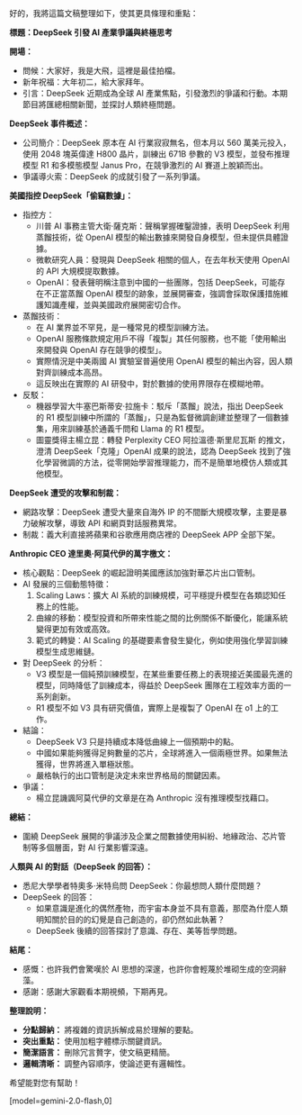 好的，我將這篇文稿整理如下，使其更具條理和重點：

**標題：DeepSeek 引發 AI 產業爭議與終極思考**

**開場：**

*   問候：大家好，我是大飛，這裡是最佳拍檔。
*   新年祝福：大年初二，給大家拜年。
*   引言：DeepSeek 近期成為全球 AI 產業焦點，引發激烈的爭議和行動。本期節目將匯總相關新聞，並探討人類終極問題。

**DeepSeek 事件概述：**

*   公司簡介：DeepSeek 原本在 AI 行業寂寂無名，但本月以 560 萬美元投入，使用 2048 塊英偉達 H800 晶片，訓練出 671B 參數的 V3 模型，並發布推理模型 R1 和多模態模型 Janus Pro，在競爭激烈的 AI 賽道上脫穎而出。
*   爭議導火索：DeepSeek 的成就引發了一系列爭議。

**美國指控 DeepSeek「偷竊數據」：**

*   指控方：
    *   川普 AI 事務主管大衛·薩克斯：聲稱掌握確鑿證據，表明 DeepSeek 利用蒸餾技術，從 OpenAI 模型的輸出數據來開發自身模型，但未提供具體證據。
    *   微軟研究人員：發現與 DeepSeek 相關的個人，在去年秋天使用 OpenAI 的 API 大規模提取數據。
    *   OpenAI：發表聲明稱注意到中國的一些團隊，包括 DeepSeek，可能存在不正當蒸餾 OpenAI 模型的跡象，並展開審查，強調會採取保護措施維護知識產權，並與美國政府展開密切合作。
*   蒸餾技術：
    *   在 AI 業界並不罕見，是一種常見的模型訓練方法。
    *   OpenAI 服務條款規定用戶不得「複製」其任何服務，也不能「使用輸出來開發與 OpenAI 存在競爭的模型」。
    *   實際情況是中美兩國 AI 實驗室普遍使用 OpenAI 模型的輸出內容，因人類對齊訓練成本高昂。
    *   這反映出在實際的 AI 研發中，對於數據的使用界限存在模糊地帶。
*   反駁：
    *   機器學習大牛塞巴斯蒂安·拉施卡：駁斥「蒸餾」說法，指出 DeepSeek 的 R1 模型訓練中所謂的「蒸餾」，只是為監督微調創建並整理了一個數據集，用來訓練基於通義千問和 Llama 的 R1 模型。
    *   圖靈獎得主楊立昆：轉發 Perplexity CEO 阿拉溫德·斯里尼瓦斯 的推文，澄清 DeepSeek「克隆」OpenAI 成果的說法，認為 DeepSeek 找到了強化學習微調的方法，從零開始學習推理能力，而不是簡單地模仿人類或其他模型。

**DeepSeek 遭受的攻擊和制裁：**

*   網路攻擊：DeepSeek 遭受大量來自海外 IP 的不間斷大規模攻擊，主要是暴力破解攻擊，導致 API 和網頁對話服務異常。
*   制裁：義大利直接將蘋果和谷歌應用商店裡的 DeepSeek APP 全部下架。

**Anthropic CEO 達里奧·阿莫代伊的萬字檄文：**

*   核心觀點：DeepSeek 的崛起證明美國應該加強對華芯片出口管制。
*   AI 發展的三個動態特徵：
    1.  Scaling Laws：擴大 AI 系統的訓練規模，可平穩提升模型在各類認知任務上的性能。
    2.  曲線的移動：模型投資和所帶來性能之間的比例關係不斷優化，能讓系統變得更加有效或高效。
    3.  範式的轉變：AI Scaling 的基礎要素會發生變化，例如使用強化學習訓練模型生成思維鏈。
*   對 DeepSeek 的分析：
    *   V3 模型是一個純預訓練模型，在某些重要任務上的表現接近美國最先進的模型，同時降低了訓練成本，得益於 DeepSeek 團隊在工程效率方面的一系列創新。
    *   R1 模型不如 V3 具有研究價值，實際上是複製了 OpenAI 在 o1 上的工作。
*   結論：
    *   DeepSeek V3 只是持續成本降低曲線上一個預期中的點。
    *   中國如果能夠獲得足夠數量的芯片，全球將進入一個兩極世界。如果無法獲得，世界將進入單極狀態。
    *   嚴格執行的出口管制是決定未來世界格局的關鍵因素。
*   爭議：
    *   楊立昆譏諷阿莫代伊的文章是在為 Anthropic 沒有推理模型找藉口。

**總結：**

*   圍繞 DeepSeek 展開的爭議涉及企業之間數據使用糾紛、地緣政治、芯片管制等多個層面，對 AI 行業影響深遠。

**人類與 AI 的對話（DeepSeek 的回答）：**

*   悉尼大學學者特奧多·米特烏問 DeepSeek：你最想問人類什麼問題？
*   DeepSeek 的回答：
    *   如果意識是進化的偶然產物，而宇宙本身並不具有意義，那麼為什麼人類明知關於目的的幻覺是自己創造的，卻仍然如此執著？
    *   DeepSeek 後續的回答探討了意識、存在、美等哲學問題。

**結尾：**

*   感慨：也許我們會驚嘆於 AI 思想的深邃，也許你會輕蔑於堆砌生成的空洞辭藻。
*   感謝：感謝大家觀看本期視頻，下期再見。

**整理說明：**

*   **分點歸納：** 將複雜的資訊拆解成易於理解的要點。
*   **突出重點：** 使用加粗字體標示關鍵資訊。
*   **簡潔語言：** 刪除冗言贅字，使文稿更精簡。
*   **邏輯清晰：** 調整內容順序，使論述更有邏輯性。

希望能對您有幫助！

[model=gemini-2.0-flash,0]

